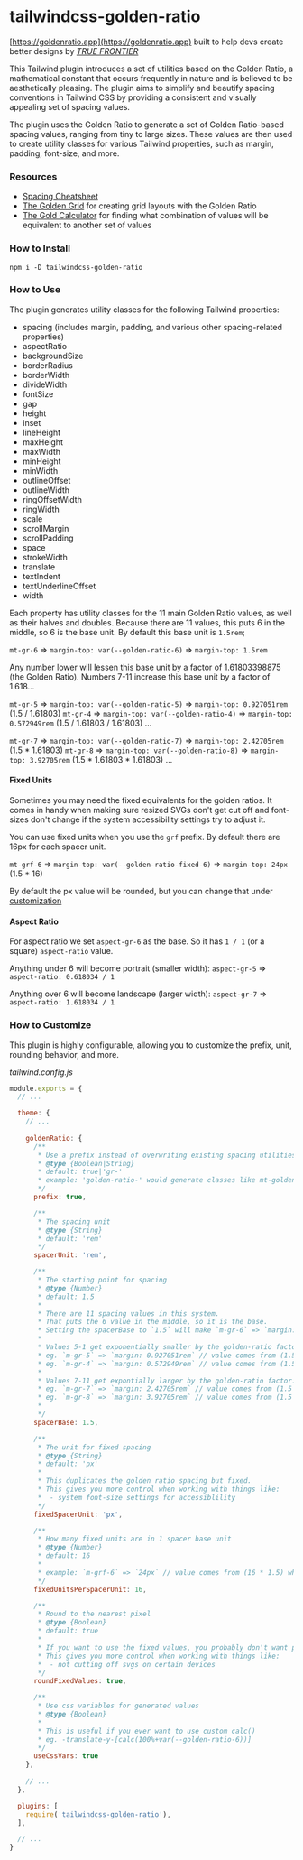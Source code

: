 # tailwindcss-golden-ratio

[https://goldenratio.app](https://goldenratio.app) built to help devs create better designs by _*[TRUE FRONTIER](https://truefrontierapps.com)*_

This Tailwind plugin introduces a set of utilities based on the Golden Ratio, a mathematical constant that occurs frequently in nature and is believed to be aesthetically pleasing. The plugin aims to simplify and beautify spacing conventions in Tailwind CSS by providing a consistent and visually appealing set of spacing values.

The plugin uses the Golden Ratio to generate a set of Golden Ratio-based spacing values, ranging from tiny to large sizes. These values are then used to create utility classes for various Tailwind properties, such as margin, padding, font-size, and more.

### Resources

- [Spacing Cheatsheet](https://goldenratio.app/#/spacing) 
- [The Golden Grid](https://goldenratio.app/#/grid) for creating grid layouts with the Golden Ratio
- [The Gold Calculator](https://goldenratio.app/#/calculator) for finding what combination of values will be equivalent to another set of values

### How to Install

```
npm i -D tailwindcss-golden-ratio
```

### How to Use

The plugin generates utility classes for the following Tailwind properties:

- spacing (includes margin, padding, and various other spacing-related properties)
- aspectRatio
- backgroundSize
- borderRadius
- borderWidth
- divideWidth
- fontSize
- gap
- height
- inset
- lineHeight
- maxHeight
- maxWidth
- minHeight
- minWidth
- outlineOffset
- outlineWidth
- ringOffsetWidth
- ringWidth
- scale
- scrollMargin
- scrollPadding
- space
- strokeWidth
- translate
- textIndent
- textUnderlineOffset
- width

Each property has utility classes for the 11 main Golden Ratio values, as well as their halves and doubles. Because there are 11 values, this puts 6 in the middle, so 6 is the base unit. By default this base unit is `1.5rem`;


`mt-gr-6` => `margin-top: var(--golden-ratio-6)` => `margin-top: 1.5rem`


Any number lower will lessen this base unit by a factor of 1.61803398875 (the Golden Ratio). Numbers 7-11 increase this base unit by a factor of 1.618...

`mt-gr-5` => `margin-top: var(--golden-ratio-5)` => `margin-top: 0.927051rem` (1.5 / 1.61803)
`mt-gr-4` => `margin-top: var(--golden-ratio-4)` => `margin-top: 0.572949rem` (1.5 / 1.61803 / 1.61803)
...

`mt-gr-7` => `margin-top: var(--golden-ratio-7)` => `margin-top: 2.42705rem` (1.5 * 1.61803)
`mt-gr-8` => `margin-top: var(--golden-ratio-8)` => `margin-top: 3.92705rem` (1.5 * 1.61803 * 1.61803)
...


#### Fixed Units
Sometimes you may need the fixed equivalents for the golden ratios. It comes in handy when making sure resized SVGs don't get cut off and font-sizes don't change if the system accessibility settings try to adjust it.

You can use fixed units when you use the `grf` prefix. By default there are 16px for each spacer unit. 

`mt-grf-6` => `margin-top: var(--golden-ratio-fixed-6)` => `margin-top: 24px` (1.5 * 16)

By default the px value will be rounded, but you can change that under [customization](#how-to-customize)


#### Aspect Ratio
For aspect ratio we set `aspect-gr-6` as the base. So it has `1 / 1` (or a square) `aspect-ratio` value. 

Anything under 6 will become portrait (smaller width):
`aspect-gr-5` => `aspect-ratio: 0.618034 / 1` 

Anything over 6 will become landscape (larger width):
`aspect-gr-7` => `aspect-ratio: 1.618034 / 1` 


### How to Customize

This plugin is highly configurable, allowing you to customize the prefix, unit, rounding behavior, and more.

*tailwind.config.js*
```js
module.exports = {
  // ...

  theme: {
    // ...
    
    goldenRatio: {
      /**
       * Use a prefix instead of overwriting existing spacing utilities
       * @type {Boolean|String}
       * default: true|'gr-'
       * example: 'golden-ratio-' would generate classes like mt-golden-ratio-2);
       */
      prefix: true,

      /**
       * The spacing unit
       * @type {String}
       * default: 'rem'
       */
      spacerUnit: 'rem',

      /**
       * The starting point for spacing
       * @type {Number}
       * default: 1.5
       * 
       * There are 11 spacing values in this system.
       * That puts the 6 value in the middle, so it is the base.
       * Setting the spacerBase to `1.5` will make `m-gr-6` => `margin: 1.5rem`
       * 
       * Values 5-1 get exponentially smaller by the golden-ratio factor. 
       * eg. `m-gr-5` => `margin: 0.927051rem` // value comes from (1.5 / 1.61803)
       * eg. `m-gr-4` => `margin: 0.572949rem` // value comes from (1.5 / 1.61803 / 1.61803)
       * 
       * Values 7-11 get expontially larger by the golden-ratio factor. 
       * eg. `m-gr-7` => `margin: 2.42705rem` // value comes from (1.5 * 1.61803)
       * eg. `m-gr-8` => `margin: 3.92705rem` // value comes from (1.5 * 1.61803 * 1.61803)
       * 
       */
      spacerBase: 1.5,

      /**
       * The unit for fixed spacing
       * @type {String}
       * default: 'px'
       * 
       * This duplicates the golden ratio spacing but fixed.
       * This gives you more control when working with things like:
       *  - system font-size settings for accessiblility
       */
      fixedSpacerUnit: 'px',

      /**
       * How many fixed units are in 1 spacer base unit
       * @type {Number}
       * default: 16
       * 
       * example: `m-grf-6` => `24px` // value comes from (16 * 1.5) where 1.5 is the spacer unit
       */
      fixedUnitsPerSpacerUnit: 16,

      /**
       * Round to the nearest pixel
       * @type {Boolean}
       * default: true
       * 
       * If you want to use the fixed values, you probably don't want partial pixels. 
       * This gives you more control when working with things like:
       *  - not cutting off svgs on certain devices
       */
      roundFixedValues: true,

      /**
       * Use css variables for generated values
       * @type {Boolean}
       * 
       * This is useful if you ever want to use custom calc()
       * eg. -translate-y-[calc(100%+var(--golden-ratio-6))]
       */
      useCssVars: true
    },
    
    // ...
  },

  plugins: [
    require('tailwindcss-golden-ratio'), 
  ],

  // ...
}
```
